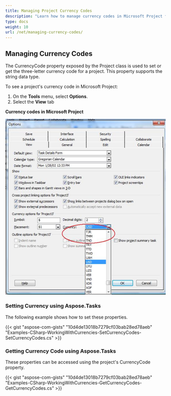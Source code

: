 ```yaml
---
title: Managing Project Currency Codes
description: "Learn how to manage currency codes in Microsoft Project files using Aspose.Tasks for .NET."
type: docs
weight: 10
url: /net/managing-currency-codes/
---
```


## **Managing Currency Codes**
The CurrencyCode property exposed by the Project class is used to set or get the three-letter currency code for a project. This property supports the string data type.

To see a project's currency code in Microsoft Project:

1. On the **Tools** menu, select **Options**.
2. Select the **View** tab

**Currency codes in Microsoft Project** 

![edit currency codes in Microsoft Project](managing-currency-codes_1.png)

### **Setting Currency using Aspose.Tasks**
The following example shows how to set these properties.

{{< gist "aspose-com-gists" "10d4de13018b7279cf03bab28ed78aeb" "Examples-CSharp-WorkingWithCurrencies-SetCurrencyCodes-SetCurrencyCodes.cs" >}}

### **Getting Currency Code using Aspose.Tasks**
These properties can be accessed using the project's CurrencyCode property.

{{< gist "aspose-com-gists" "10d4de13018b7279cf03bab28ed78aeb" "Examples-CSharp-WorkingWithCurrencies-GetCurrencyCodes-GetCurrencyCodes.cs" >}}
